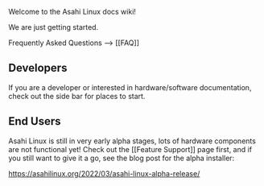 Welcome to the Asahi Linux docs wiki!

We are just getting started.

Frequently Asked Questions --> [[FAQ]]


## Developers

If you are a developer or interested in hardware/software documentation,
check out the side bar for places to start.


## End Users

Asahi Linux is still in very early alpha stages, lots of hardware components
are not functional yet! Check out the [[Feature Support]] page first, and if
you still want to give it a go, see the blog post for the alpha installer:

https://asahilinux.org/2022/03/asahi-linux-alpha-release/

